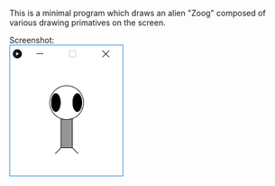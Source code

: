 This is a minimal program which draws an alien "Zoog" composed of various drawing primatives on the screen.

Screenshot:  
![Zoog](zoog.png)